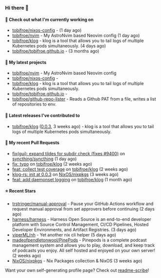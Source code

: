 ### Hi there 👋

#### 👷 Check out what I'm currently working on

- [tobifroe/nixos-config](https://github.com/tobifroe/nixos-config) -  (1 day ago)
- [tobifroe/nvim](https://github.com/tobifroe/nvim) - My AstroNvim based Neovim config (1 day ago)
- [tobifroe/klog](https://github.com/tobifroe/klog) - klog is a tool that allows you to tail logs of multiple Kubernetes pods simultaneously. (4 days ago)
- [tobifroe/tobifroe.github.io](https://github.com/tobifroe/tobifroe.github.io) -  (3 months ago)

#### 🌱 My latest projects

- [tobifroe/nvim](https://github.com/tobifroe/nvim) - My AstroNvim based Neovim config
- [tobifroe/nixos-config](https://github.com/tobifroe/nixos-config) - 
- [tobifroe/klog](https://github.com/tobifroe/klog) - klog is a tool that allows you to tail logs of multiple Kubernetes pods simultaneously.
- [tobifroe/tobifroe.github.io](https://github.com/tobifroe/tobifroe.github.io) - 
- [tobifroe/github-repo-lister](https://github.com/tobifroe/github-repo-lister) - Reads a Github PAT from a file, writes a list of repositories to env.

#### 🔭 Latest releases I've contributed to

- [tobifroe/klog](https://github.com/tobifroe/klog) ([0.0.3](https://github.com/tobifroe/klog/releases/tag/0.0.3), 3 weeks ago) - klog is a tool that allows you to tail logs of multiple Kubernetes pods simultaneously.

#### 🔨 My recent Pull Requests

- [fix(gui): expand tildes for subdir check (fixes #9400)](https://github.com/syncthing/syncthing/pull/9788) on [syncthing/syncthing](https://github.com/syncthing/syncthing) (1 day ago)
- [fix: typo](https://github.com/tobifroe/klog/pull/37) on [tobifroe/klog](https://github.com/tobifroe/klog) (2 weeks ago)
- [feat: collect test coverage](https://github.com/tobifroe/klog/pull/35) on [tobifroe/klog](https://github.com/tobifroe/klog) (2 weeks ago)
- [klog-rs: init at 0.0.3](https://github.com/NixOS/nixpkgs/pull/345863) on [NixOS/nixpkgs](https://github.com/NixOS/nixpkgs) (3 weeks ago)
- [feat: add daemonset logging](https://github.com/tobifroe/klog/pull/25) on [tobifroe/klog](https://github.com/tobifroe/klog) (1 month ago)

#### ⭐ Recent Stars

- [trstringer/manual-approval](https://github.com/trstringer/manual-approval) - Pause your GitHub Actions workflow and request manual approval from set approvers before continuing (2 days ago)
- [harness/harness](https://github.com/harness/harness) - Harness Open Source is an end-to-end developer platform with Source Control Management, CI/CD Pipelines, Hosted Developer Environments, and Artifact Registries. (3 days ago)
- [viperML/nh](https://github.com/viperML/nh) - Yet another nix cli helper (5 days ago)
- [madeofpendletonwool/PinePods](https://github.com/madeofpendletonwool/PinePods) - Pinepods is a complete podcast management system and allows you to play, download, and keep track of podcasts you enjoy. All self hosted and enjoyed on your own server! (2 weeks ago)
- [NixOS/nixpkgs](https://github.com/NixOS/nixpkgs) - Nix Packages collection &amp; NixOS (3 weeks ago)


Want your own self-generating profile page? Check out [readme-scribe](https://github.com/muesli/readme-scribe)!


